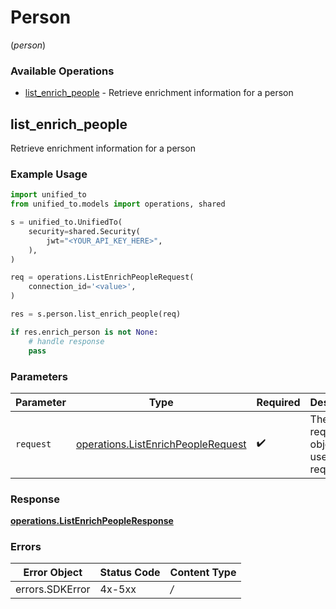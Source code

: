 # Person
(*person*)

### Available Operations

* [list_enrich_people](#list_enrich_people) - Retrieve enrichment information for a person

## list_enrich_people

Retrieve enrichment information for a person

### Example Usage

```python
import unified_to
from unified_to.models import operations, shared

s = unified_to.UnifiedTo(
    security=shared.Security(
        jwt="<YOUR_API_KEY_HERE>",
    ),
)

req = operations.ListEnrichPeopleRequest(
    connection_id='<value>',
)

res = s.person.list_enrich_people(req)

if res.enrich_person is not None:
    # handle response
    pass
```

### Parameters

| Parameter                                                                                | Type                                                                                     | Required                                                                                 | Description                                                                              |
| ---------------------------------------------------------------------------------------- | ---------------------------------------------------------------------------------------- | ---------------------------------------------------------------------------------------- | ---------------------------------------------------------------------------------------- |
| `request`                                                                                | [operations.ListEnrichPeopleRequest](../../models/operations/listenrichpeoplerequest.md) | :heavy_check_mark:                                                                       | The request object to use for the request.                                               |


### Response

**[operations.ListEnrichPeopleResponse](../../models/operations/listenrichpeopleresponse.md)**
### Errors

| Error Object    | Status Code     | Content Type    |
| --------------- | --------------- | --------------- |
| errors.SDKError | 4x-5xx          | */*             |
